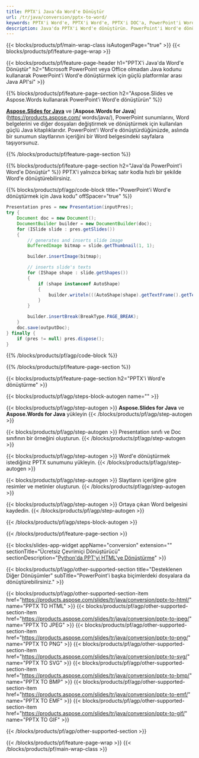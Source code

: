 ```yaml
---
title: PPTX'i Java'da Word'e Dönüştür
url: /tr/java/conversion/pptx-to-word/
keywords: PPTX'i Word'e, PPTX'i Word'e, PPTX'i DOC'a, PowerPoint'i Word'e, Java API'sini, Java Library'ye dönüştürün
description: Java'da PPTX'i Word'e dönüştürün. PowerPoint'i Word'e dönüştürmek için Java kitaplığı API'sini kullanın
---
```


{{< blocks/products/pf/main-wrap-class isAutogenPage="true" >}}
{{< blocks/products/pf/feature-page-wrap >}}

{{< blocks/products/pf/feature-page-header h1="PPTX'i Java'da Word'e Dönüştür" h2="Microsoft PowerPoint veya Office olmadan Java kodunu kullanarak PowerPoint'i Word'e dönüştürmek için güçlü platformlar arası Java API'si" >}}

{{% blocks/products/pf/feature-page-section h2="Aspose.Slides ve Aspose.Words kullanarak PowerPoint'i Word'e dönüştürün" %}}

[**Aspose.Slides for Java**](https://products.aspose.com/slides/tr/java/) ve [**Aspose.Words for Java**](https://products.aspose.com/ words/java/), PowerPoint sunumlarını, Word belgelerini ve diğer dosyaları değiştirmek ve dönüştürmek için kullanılan güçlü Java kitaplıklarıdır. PowerPoint'i Word'e dönüştürdüğünüzde, aslında bir sunumun slaytlarının içeriğini bir Word belgesindeki sayfalara taşıyorsunuz.

{{% /blocks/products/pf/feature-page-section %}}




{{% blocks/products/pf/feature-page-section  h2="Java'da PowerPoint'i Word'e Dönüştür" %}}
PPTX'i yalnızca birkaç satır kodla hızlı bir şekilde Word'e dönüştürebilirsiniz.

{{% blocks/products/pf/agp/code-block title="PowerPoint'i Word'e dönüştürmek için Java kodu" offSpacer="true" %}}
```java
Presentation pres = new Presentation(inputPres);
try {
    Document doc = new Document();
    DocumentBuilder builder = new DocumentBuilder(doc);
    for (ISlide slide : pres.getSlides())
    {
        // generates and inserts slide image
        BufferedImage bitmap = slide.getThumbnail(1, 1);

        builder.insertImage(bitmap);

        // inserts slide's texts
        for (IShape shape : slide.getShapes())
        {
            if (shape instanceof AutoShape)
            {
                builder.writeln(((AutoShape)shape).getTextFrame().getText());
            }
        }

        builder.insertBreak(BreakType.PAGE_BREAK);
    }
    doc.save(outputDoc);
} finally {
    if (pres != null) pres.dispose();
}
```
{{% /blocks/products/pf/agp/code-block %}}

{{% /blocks/products/pf/feature-page-section %}}




{{< blocks/products/pf/feature-page-section  h2="PPTX'i Word'e dönüştürme" >}}


{{< blocks/products/pf/agp/steps-block-autogen name="" >}}


{{< blocks/products/pf/agp/step-autogen >}}
**Aspose.Slides for Java** ve **Aspose.Words for Java** yükleyin 
{{< /blocks/products/pf/agp/step-autogen >}}

{{< blocks/products/pf/agp/step-autogen >}}
Presentation sınıfı ve Doc sınıfının bir örneğini oluşturun.
{{< /blocks/products/pf/agp/step-autogen >}}

{{< blocks/products/pf/agp/step-autogen >}}
Word'e dönüştürmek istediğiniz PPTX sunumunu yükleyin.
{{< /blocks/products/pf/agp/step-autogen >}}

{{< blocks/products/pf/agp/step-autogen >}}
Slaytların içeriğine göre resimler ve metinler oluşturun.
{{< /blocks/products/pf/agp/step-autogen >}}

{{< blocks/products/pf/agp/step-autogen >}}
Ortaya çıkan Word belgesini kaydedin.
{{< /blocks/products/pf/agp/step-autogen >}}


{{< /blocks/products/pf/agp/steps-block-autogen >}}


{{< /blocks/products/pf/feature-page-section >}}




{{< blocks/slides-app-widget  appName="conversion" extension="" sectionTitle="Ücretsiz Çevrimiçi Dönüştürücü" sectionDescription="[Python'da PPT'yi HTML'ye Dönüştürme](https://products.aspose.com/slides/tr/en/python-net/conversion/ppt-to-html/)" >}}

{{< blocks/products/pf/agp/other-supported-section title="Desteklenen Diğer Dönüşümler" subTitle="PowerPoint'i başka biçimlerdeki dosyalara da dönüştürebilirsiniz." >}}


{{< blocks/products/pf/agp/other-supported-section-item href="https://products.aspose.com/slides/tr/java/conversion/pptx-to-html/" name="PPTX TO HTML" >}}
{{< blocks/products/pf/agp/other-supported-section-item href="https://products.aspose.com/slides/tr/java/conversion/pptx-to-jpeg/" name="PPTX TO JPEG" >}}
{{< blocks/products/pf/agp/other-supported-section-item href="https://products.aspose.com/slides/tr/java/conversion/pptx-to-png/" name="PPTX TO PNG" >}}
{{< blocks/products/pf/agp/other-supported-section-item href="https://products.aspose.com/slides/tr/java/conversion/pptx-to-svg/" name="PPTX TO SVG" >}}
{{< blocks/products/pf/agp/other-supported-section-item href="https://products.aspose.com/slides/tr/java/conversion/pptx-to-bmp/" name="PPTX TO BMP" >}}
{{< blocks/products/pf/agp/other-supported-section-item href="https://products.aspose.com/slides/tr/java/conversion/pptx-to-emf/" name="PPTX TO EMF" >}}
{{< blocks/products/pf/agp/other-supported-section-item href="https://products.aspose.com/slides/tr/java/conversion/pptx-to-gif/" name="PPTX TO GIF" >}}



{{< /blocks/products/pf/agp/other-supported-section >}}

{{< /blocks/products/pf/feature-page-wrap >}}
{{< /blocks/products/pf/main-wrap-class >}}